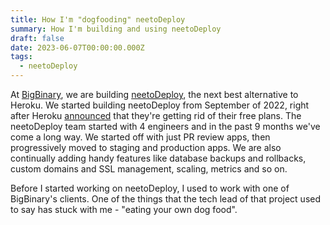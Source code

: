 ```yaml
---
title: How I'm "dogfooding" neetoDeploy
summary: How I'm building and using neetoDeploy
draft: false
date: 2023-06-07T00:00:00.000Z
tags:
  - neetoDeploy
---
```


At [BigBinary](https://bigbinary.com), we are building [neetoDeploy](https://neeto.com/neetodeploy), the next best alternative to Heroku. We started building neetoDeploy from September of 2022, right after Heroku [announced](https://blog.heroku.com/next-chapter) that they're getting rid of their free plans. The neetoDeploy team started with 4 engineers and in the past 9 months we've come a long way. We started off with just PR review apps, then progressively moved to staging and production apps. We are also continually adding handy features like database backups and rollbacks, custom domains and SSL management, scaling, metrics and so on.

Before I started working on neetoDeploy, I used to work with one of BigBinary's clients. One of the things that the tech lead of that project used to say has stuck with me - "eating your own dog food".
